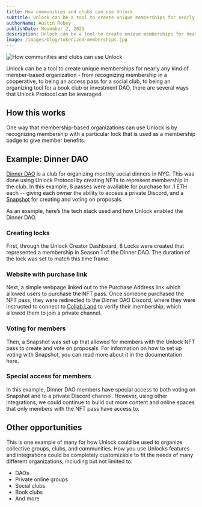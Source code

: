 ```yaml
---
title: How communities and clubs can use Unlock
subtitle: Unlock can be a tool to create unique memberships for nearly any kind of member-based organization
authorName: Austin Robey
publishDate: November 2, 2021
description: Unlock can be a tool to create unique memberships for nearly any kind of member-based organization - from recognizing membership in a cooperative, to being an access pass for a social club, to being an organizing tool for a book club or investment DAO, there are several ways that Unlock Protocol can be leveraged.
image: /images/blog/tokenized-memberships.jpg
---
```


![How communities and clubs can use Unlock](/images/blog/tokenized-memberships.jpg)

Unlock can be a tool to create unique memberships for nearly any kind of member-based organization - from recognizing membership in a cooperative, to being an access pass for a social club, to being an organizing tool for a book club or investment DAO, there are several ways that Unlock Protocol can be leveraged.

## How this works

One way that membership-based organizations can use Unlock is by recognizing membership with a particular lock that is used as a membership badge to give member benefits.

## Example: Dinner DAO

[Dinner DAO](https://mmm.page/dinnerdao.main) is a club for organizing monthly social dinners in NYC. This was done using Unlock Protocol by creating NFTs to represent membership in the club. In this example, 8 passes were available for purchase for .1 ETH each -- giving each owner the ability to access a private Discord, and a [Snapshot](https://snapshot.org/#/dinnerdao.eth) for creating and voting on proposals.

As an example, here’s the tech stack used and how Unlock enabled the Dinner DAO.

### Creating locks

First, through the Unlock Creator Dashboard, 8 Locks were created that represented a membership in Season 1 of the Dinner DAO. The duration of the lock was set to match this time frame.

### Website with purchase link

Next, a simple webpage linked out to the Purchase Address link which allowed users to purchase the NFT pass.
Once someone purchased the NFT pass, they were redirected to the Dinner DAO Discord, where they were instructed to connect to [Collab.Land](https://docs.unlock-protocol.com/move-to-guides/plugins-and-integrations/collab-land) to verify their membership, which allowed them to join a private channel.

### Voting for members

Then, a Snapshot was set up that allowed for members with the Unlock NFT pass to create and vote on proposals. For information on how to set up voting with Snapshot, you can read more about it in the documentation here.

### Special access for members

In this example, Dinner DAO members have special access to both voting on Snapshot and to a private Discord channel. However, using other integrations, we could continue to build out more content and online spaces that only members with the NFT pass have access to.

## Other opportunities

This is one example of many for how Unlock could be used to organize collective groups, clubs, and communities. How you use Unlocks features and integrations could be completely customizable to fit the needs of many different organizations, including but not limited to:

- DAOs
- Private online groups
- Social clubs
- Book clubs
- And more
